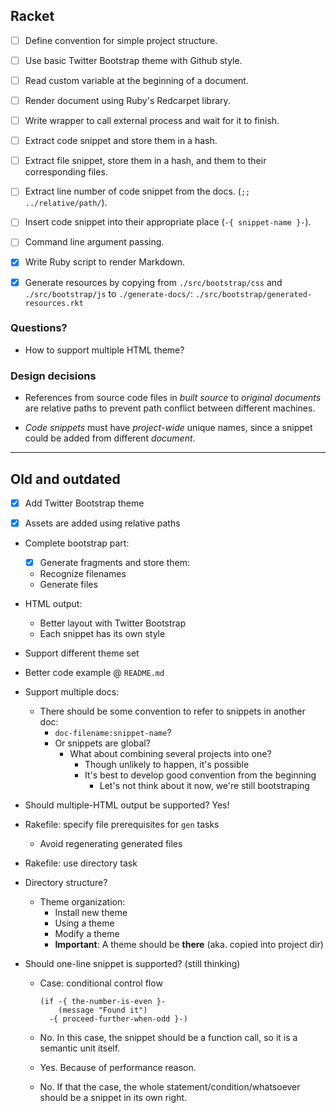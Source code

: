 ## Racket ##

* [ ] Define convention for simple project structure.

* [ ] Use basic Twitter Bootstrap theme with Github style.

* [ ] Read custom variable at the beginning of a document.

* [ ] Render document using Ruby's Redcarpet library.

* [ ] Write wrapper to call external process and wait for it to finish.

* [ ] Extract code snippet and store them in a hash.

* [ ] Extract file snippet, store them in a hash, and them to their
  corresponding files.

* [ ] Extract line number of code snippet from the docs. (`;; ../relative/path/`).

* [ ] Insert code snippet into their appropriate place (`-{ snippet-name }-`).

* [ ] Command line argument passing.

* [x] Write Ruby script to render Markdown.

* [x] Generate resources by copying from `./src/bootstrap/css` and
  `./src/bootstrap/js` to `./generate-docs/`:
  `./src/bootstrap/generated-resources.rkt`

### Questions? ###

* How to support multiple HTML theme?

### Design decisions ###

* References from source code files in *built source* to *original documents*
  are relative paths to prevent path conflict between different machines.

* *Code snippets* must have *project-wide* unique names, since a snippet could
  be added from different *document*.

---

## Old and outdated ##

* [x] Add Twitter Bootstrap theme

* [x] Assets are added using relative paths

* Complete bootstrap part:
  - [x] Generate fragments and store them: 
  - Recognize filenames
  - Generate files

* HTML output:
  - Better layout with Twitter Bootstrap
  - Each snippet has its own style

* Support different theme set

* Better code example @ `README.md`

* Support multiple docs:
  - There should be some convention to refer to snippets in another doc:
    * `doc-filename:snippet-name`?
    * Or snippets are global?
      - What about combining several projects into one?
        * Though unlikely to happen, it's possible
        * It's best to develop good convention from the beginning
          - Let's not think about it now, we're still bootstraping

* Should multiple-HTML output be supported? Yes!

* Rakefile: specify file prerequisites for `gen` tasks
  - Avoid regenerating generated files

* Rakefile: use directory task

* Directory structure?
  - Theme organization:
    * Install new theme
    * Using a theme
    * Modify a theme
    * **Important**: A theme should be **there** (aka. copied into project dir)

* Should one-line snippet is supported? (still thinking)
  - Case: conditional control flow

    ```elisp
    (if -{ the-number-is-even }-
        (message "Found it")
      -{ proceed-further-when-odd }-)
    ```
  - No.  In this case, the snippet should be a function call, so it is a
    semantic unit itself.

  - Yes.  Because of performance reason.

  - No.  If that the case, the whole statement/condition/whatsoever should be
    a snippet in its own right.
